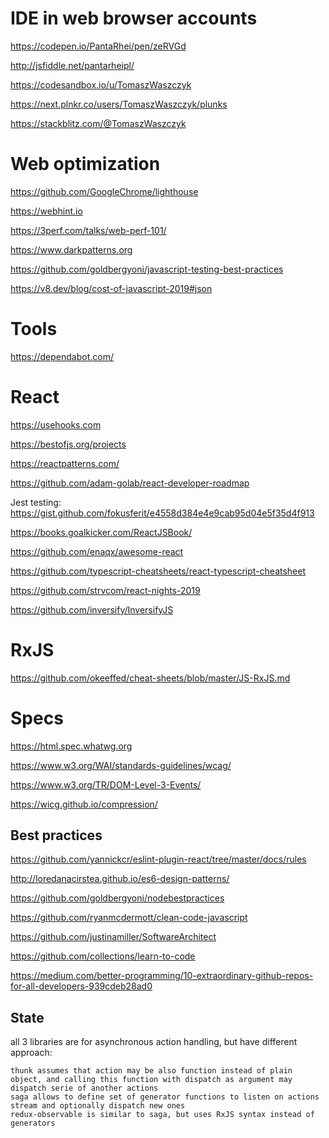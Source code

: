# IDE in web browser accounts

https://codepen.io/PantaRhei/pen/zeRVGd

http://jsfiddle.net/pantarheipl/

https://codesandbox.io/u/TomaszWaszczyk

https://next.plnkr.co/users/TomaszWaszczyk/plunks

https://stackblitz.com/@TomaszWaszczyk

# Web optimization

https://github.com/GoogleChrome/lighthouse

https://webhint.io

https://3perf.com/talks/web-perf-101/

https://www.darkpatterns.org

https://github.com/goldbergyoni/javascript-testing-best-practices

https://v8.dev/blog/cost-of-javascript-2019#json


# Tools

https://dependabot.com/


# React

https://usehooks.com

https://bestofjs.org/projects

https://reactpatterns.com/

https://github.com/adam-golab/react-developer-roadmap

Jest testing: https://gist.github.com/fokusferit/e4558d384e4e9cab95d04e5f35d4f913

https://books.goalkicker.com/ReactJSBook/

https://github.com/enaqx/awesome-react

https://github.com/typescript-cheatsheets/react-typescript-cheatsheet

https://github.com/strvcom/react-nights-2019

https://github.com/inversify/InversifyJS

# RxJS

https://github.com/okeeffed/cheat-sheets/blob/master/JS-RxJS.md

# Specs

https://html.spec.whatwg.org

https://www.w3.org/WAI/standards-guidelines/wcag/

https://www.w3.org/TR/DOM-Level-3-Events/

https://wicg.github.io/compression/

## Best practices

https://github.com/yannickcr/eslint-plugin-react/tree/master/docs/rules

http://loredanacirstea.github.io/es6-design-patterns/

https://github.com/goldbergyoni/nodebestpractices

https://github.com/ryanmcdermott/clean-code-javascript

https://github.com/justinamiller/SoftwareArchitect

https://github.com/collections/learn-to-code

https://medium.com/better-programming/10-extraordinary-github-repos-for-all-developers-939cdeb28ad0

## State

all 3 libraries are for asynchronous action handling, but have different approach:

    thunk assumes that action may be also function instead of plain object, and calling this function with dispatch as argument may dispatch serie of another actions
    saga allows to define set of generator functions to listen on actions stream and optionally dispatch new ones
    redux-observable is similar to saga, but uses RxJS syntax instead of generators
